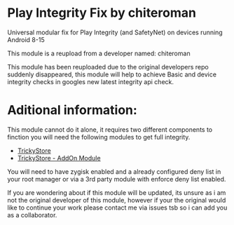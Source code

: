 # Play Integrity Fix by chiteroman
Universal modular fix for Play Integrity (and SafetyNet) on devices running Android 8-15

This module is a reupload from a developer named: chiteroman

This module has been reuploaded due to the original developers repo suddenly disappeared, this module will help to achieve Basic and device integrity checks in googles new latest integrity api check.

# Aditional information:
This module cannot do it alone, it requires two different components to finction you will need the following modules to get full integrity.

- [TrickyStore](https://github.com/5ec1cff/TrickyStore)
- [TrickyStore - AddOn Module](https://github.com/KOWX712/Tricky-Addon-Update-Target-List)

You will need to have zygisk enabled and a already configured deny list in your root manager or via a 3rd party module with enforce deny list enabled.

If you are wondering about if this module will be updated, its unsure as i am not the original developer of this module, however if your the original would like to continue your work please contact me via issues tsb so i can add you as a collaborator.
